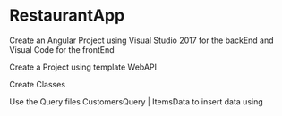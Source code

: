# RestaurantApp


Create an Angular Project using Visual Studio 2017 for the backEnd and Visual Code for the frontEnd

Create a Project using template WebAPI

Create Classes

Use the Query files CustomersQuery | ItemsData to insert data using 
